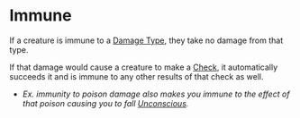 # Immune

If a creature is immune to a [Damage Type](../Combat/Damage%20Types/!Damage%20Types.md), they take no damage from that type.

If that damage would cause a creature to make a [Check](../Core%20Procedures/Check.md), it automatically succeeds it and is immune to any other results of that check as well.

- *Ex. immunity to poison damage also makes you immune to the effect of that poison causing you to fall [Unconscious](Unconscious.md).*
